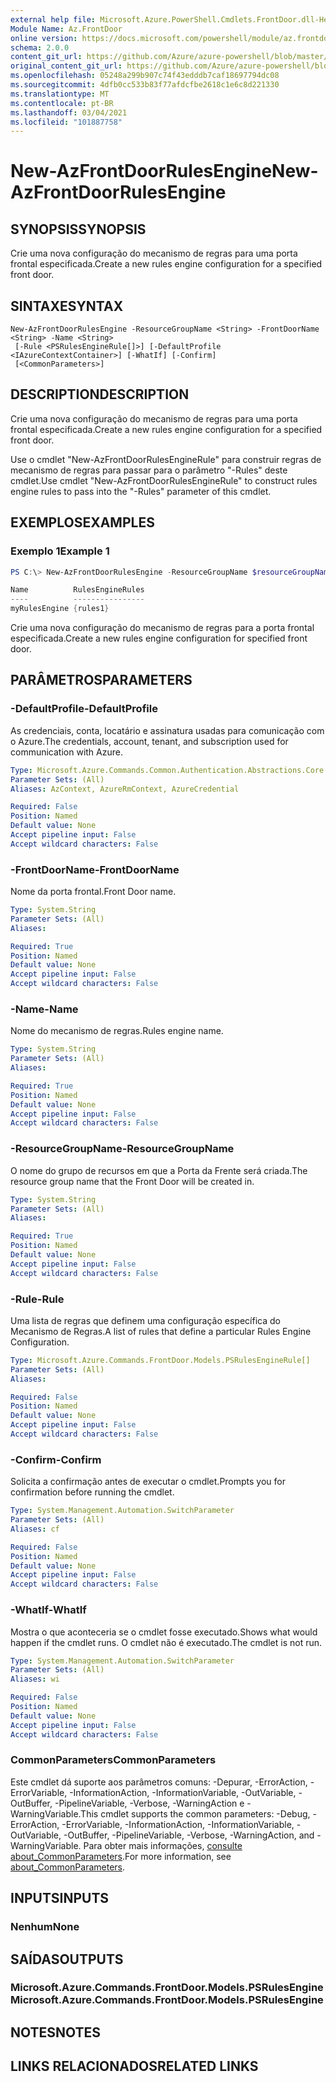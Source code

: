 ```yaml
---
external help file: Microsoft.Azure.PowerShell.Cmdlets.FrontDoor.dll-Help.xml
Module Name: Az.FrontDoor
online version: https://docs.microsoft.com/powershell/module/az.frontdoor/new-azfrontdoorrulesengine
schema: 2.0.0
content_git_url: https://github.com/Azure/azure-powershell/blob/master/src/FrontDoor/FrontDoor/help/New-AzFrontDoorRulesEngine.md
original_content_git_url: https://github.com/Azure/azure-powershell/blob/master/src/FrontDoor/FrontDoor/help/New-AzFrontDoorRulesEngine.md
ms.openlocfilehash: 05248a299b907c74f43edddb7caf18697794dc08
ms.sourcegitcommit: 4dfb0cc533b83f77afdcfbe2618c1e6c8d221330
ms.translationtype: MT
ms.contentlocale: pt-BR
ms.lasthandoff: 03/04/2021
ms.locfileid: "101887758"
---
```

# <span data-ttu-id="aa46e-101">New-AzFrontDoorRulesEngine</span><span class="sxs-lookup"><span data-stu-id="aa46e-101">New-AzFrontDoorRulesEngine</span></span>

## <span data-ttu-id="aa46e-102">SYNOPSIS</span><span class="sxs-lookup"><span data-stu-id="aa46e-102">SYNOPSIS</span></span>
<span data-ttu-id="aa46e-103">Crie uma nova configuração do mecanismo de regras para uma porta frontal especificada.</span><span class="sxs-lookup"><span data-stu-id="aa46e-103">Create a new rules engine configuration for a specified front door.</span></span> 

## <span data-ttu-id="aa46e-104">SINTAXE</span><span class="sxs-lookup"><span data-stu-id="aa46e-104">SYNTAX</span></span>

```
New-AzFrontDoorRulesEngine -ResourceGroupName <String> -FrontDoorName <String> -Name <String>
 [-Rule <PSRulesEngineRule[]>] [-DefaultProfile <IAzureContextContainer>] [-WhatIf] [-Confirm]
 [<CommonParameters>]
```

## <span data-ttu-id="aa46e-105">DESCRIPTION</span><span class="sxs-lookup"><span data-stu-id="aa46e-105">DESCRIPTION</span></span>
<span data-ttu-id="aa46e-106">Crie uma nova configuração do mecanismo de regras para uma porta frontal especificada.</span><span class="sxs-lookup"><span data-stu-id="aa46e-106">Create a new rules engine configuration for a specified front door.</span></span> 

<span data-ttu-id="aa46e-107">Use o cmdlet "New-AzFrontDoorRulesEngineRule" para construir regras de mecanismo de regras para passar para o parâmetro "-Rules" deste cmdlet.</span><span class="sxs-lookup"><span data-stu-id="aa46e-107">Use cmdlet "New-AzFrontDoorRulesEngineRule" to construct rules engine rules to pass into the "-Rules" parameter of this cmdlet.</span></span>

## <span data-ttu-id="aa46e-108">EXEMPLOS</span><span class="sxs-lookup"><span data-stu-id="aa46e-108">EXAMPLES</span></span>

### <span data-ttu-id="aa46e-109">Exemplo 1</span><span class="sxs-lookup"><span data-stu-id="aa46e-109">Example 1</span></span>
```powershell
PS C:\> New-AzFrontDoorRulesEngine -ResourceGroupName $resourceGroupName -FrontDoorName $frontDoorName -Name myRulesEngine -Rule $rulesEngineRule1

Name          RulesEngineRules
----          ----------------
myRulesEngine {rules1}
```

<span data-ttu-id="aa46e-110">Crie uma nova configuração do mecanismo de regras para a porta frontal especificada.</span><span class="sxs-lookup"><span data-stu-id="aa46e-110">Create a new rules engine configuration for specified front door.</span></span>

## <span data-ttu-id="aa46e-111">PARÂMETROS</span><span class="sxs-lookup"><span data-stu-id="aa46e-111">PARAMETERS</span></span>

### <span data-ttu-id="aa46e-112">-DefaultProfile</span><span class="sxs-lookup"><span data-stu-id="aa46e-112">-DefaultProfile</span></span>
<span data-ttu-id="aa46e-113">As credenciais, conta, locatário e assinatura usadas para comunicação com o Azure.</span><span class="sxs-lookup"><span data-stu-id="aa46e-113">The credentials, account, tenant, and subscription used for communication with Azure.</span></span>

```yaml
Type: Microsoft.Azure.Commands.Common.Authentication.Abstractions.Core.IAzureContextContainer
Parameter Sets: (All)
Aliases: AzContext, AzureRmContext, AzureCredential

Required: False
Position: Named
Default value: None
Accept pipeline input: False
Accept wildcard characters: False
```

### <span data-ttu-id="aa46e-114">-FrontDoorName</span><span class="sxs-lookup"><span data-stu-id="aa46e-114">-FrontDoorName</span></span>
<span data-ttu-id="aa46e-115">Nome da porta frontal.</span><span class="sxs-lookup"><span data-stu-id="aa46e-115">Front Door name.</span></span>

```yaml
Type: System.String
Parameter Sets: (All)
Aliases:

Required: True
Position: Named
Default value: None
Accept pipeline input: False
Accept wildcard characters: False
```

### <span data-ttu-id="aa46e-116">-Name</span><span class="sxs-lookup"><span data-stu-id="aa46e-116">-Name</span></span>
<span data-ttu-id="aa46e-117">Nome do mecanismo de regras.</span><span class="sxs-lookup"><span data-stu-id="aa46e-117">Rules engine name.</span></span>

```yaml
Type: System.String
Parameter Sets: (All)
Aliases:

Required: True
Position: Named
Default value: None
Accept pipeline input: False
Accept wildcard characters: False
```

### <span data-ttu-id="aa46e-118">-ResourceGroupName</span><span class="sxs-lookup"><span data-stu-id="aa46e-118">-ResourceGroupName</span></span>
<span data-ttu-id="aa46e-119">O nome do grupo de recursos em que a Porta da Frente será criada.</span><span class="sxs-lookup"><span data-stu-id="aa46e-119">The resource group name that the Front Door will be created in.</span></span>

```yaml
Type: System.String
Parameter Sets: (All)
Aliases:

Required: True
Position: Named
Default value: None
Accept pipeline input: False
Accept wildcard characters: False
```

### <span data-ttu-id="aa46e-120">-Rule</span><span class="sxs-lookup"><span data-stu-id="aa46e-120">-Rule</span></span>
<span data-ttu-id="aa46e-121">Uma lista de regras que definem uma configuração específica do Mecanismo de Regras.</span><span class="sxs-lookup"><span data-stu-id="aa46e-121">A list of rules that define a particular Rules Engine Configuration.</span></span>

```yaml
Type: Microsoft.Azure.Commands.FrontDoor.Models.PSRulesEngineRule[]
Parameter Sets: (All)
Aliases:

Required: False
Position: Named
Default value: None
Accept pipeline input: False
Accept wildcard characters: False
```

### <span data-ttu-id="aa46e-122">-Confirm</span><span class="sxs-lookup"><span data-stu-id="aa46e-122">-Confirm</span></span>
<span data-ttu-id="aa46e-123">Solicita a confirmação antes de executar o cmdlet.</span><span class="sxs-lookup"><span data-stu-id="aa46e-123">Prompts you for confirmation before running the cmdlet.</span></span>

```yaml
Type: System.Management.Automation.SwitchParameter
Parameter Sets: (All)
Aliases: cf

Required: False
Position: Named
Default value: None
Accept pipeline input: False
Accept wildcard characters: False
```

### <span data-ttu-id="aa46e-124">-WhatIf</span><span class="sxs-lookup"><span data-stu-id="aa46e-124">-WhatIf</span></span>
<span data-ttu-id="aa46e-125">Mostra o que aconteceria se o cmdlet fosse executado.</span><span class="sxs-lookup"><span data-stu-id="aa46e-125">Shows what would happen if the cmdlet runs.</span></span> <span data-ttu-id="aa46e-126">O cmdlet não é executado.</span><span class="sxs-lookup"><span data-stu-id="aa46e-126">The cmdlet is not run.</span></span>

```yaml
Type: System.Management.Automation.SwitchParameter
Parameter Sets: (All)
Aliases: wi

Required: False
Position: Named
Default value: None
Accept pipeline input: False
Accept wildcard characters: False
```

### <span data-ttu-id="aa46e-127">CommonParameters</span><span class="sxs-lookup"><span data-stu-id="aa46e-127">CommonParameters</span></span>
<span data-ttu-id="aa46e-128">Este cmdlet dá suporte aos parâmetros comuns: -Depurar, -ErrorAction, -ErrorVariable, -InformationAction, -InformationVariable, -OutVariable, -OutBuffer, -PipelineVariable, -Verbose, -WarningAction e -WarningVariable.</span><span class="sxs-lookup"><span data-stu-id="aa46e-128">This cmdlet supports the common parameters: -Debug, -ErrorAction, -ErrorVariable, -InformationAction, -InformationVariable, -OutVariable, -OutBuffer, -PipelineVariable, -Verbose, -WarningAction, and -WarningVariable.</span></span> <span data-ttu-id="aa46e-129">Para obter mais informações, [consulte about_CommonParameters](http://go.microsoft.com/fwlink/?LinkID=113216).</span><span class="sxs-lookup"><span data-stu-id="aa46e-129">For more information, see [about_CommonParameters](http://go.microsoft.com/fwlink/?LinkID=113216).</span></span>

## <span data-ttu-id="aa46e-130">INPUTS</span><span class="sxs-lookup"><span data-stu-id="aa46e-130">INPUTS</span></span>

### <span data-ttu-id="aa46e-131">Nenhum</span><span class="sxs-lookup"><span data-stu-id="aa46e-131">None</span></span>

## <span data-ttu-id="aa46e-132">SAÍDAS</span><span class="sxs-lookup"><span data-stu-id="aa46e-132">OUTPUTS</span></span>

### <span data-ttu-id="aa46e-133">Microsoft.Azure.Commands.FrontDoor.Models.PSRulesEngine</span><span class="sxs-lookup"><span data-stu-id="aa46e-133">Microsoft.Azure.Commands.FrontDoor.Models.PSRulesEngine</span></span>

## <span data-ttu-id="aa46e-134">NOTES</span><span class="sxs-lookup"><span data-stu-id="aa46e-134">NOTES</span></span>

## <span data-ttu-id="aa46e-135">LINKS RELACIONADOS</span><span class="sxs-lookup"><span data-stu-id="aa46e-135">RELATED LINKS</span></span>
